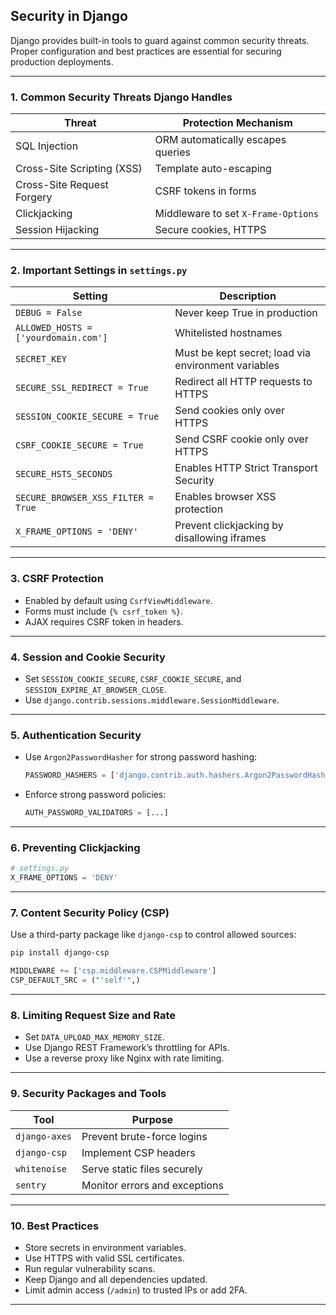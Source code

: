 ## **Security in Django**

Django provides built-in tools to guard against common security threats. Proper configuration and best practices are essential for securing production deployments.

---

### **1. Common Security Threats Django Handles**

| Threat                     | Protection Mechanism                |
| -------------------------- | ----------------------------------- |
| SQL Injection              | ORM automatically escapes queries   |
| Cross-Site Scripting (XSS) | Template auto-escaping              |
| Cross-Site Request Forgery | CSRF tokens in forms                |
| Clickjacking               | Middleware to set `X-Frame-Options` |
| Session Hijacking          | Secure cookies, HTTPS               |

---

### **2. Important Settings in `settings.py`**

| Setting                              | Description                                         |
| ------------------------------------ | --------------------------------------------------- |
| `DEBUG = False`                      | Never keep True in production                       |
| `ALLOWED_HOSTS = ['yourdomain.com']` | Whitelisted hostnames                               |
| `SECRET_KEY`                         | Must be kept secret; load via environment variables |
| `SECURE_SSL_REDIRECT = True`         | Redirect all HTTP requests to HTTPS                 |
| `SESSION_COOKIE_SECURE = True`       | Send cookies only over HTTPS                        |
| `CSRF_COOKIE_SECURE = True`          | Send CSRF cookie only over HTTPS                    |
| `SECURE_HSTS_SECONDS`                | Enables HTTP Strict Transport Security              |
| `SECURE_BROWSER_XSS_FILTER = True`   | Enables browser XSS protection                      |
| `X_FRAME_OPTIONS = 'DENY'`           | Prevent clickjacking by disallowing iframes         |

---

### **3. CSRF Protection**

* Enabled by default using `CsrfViewMiddleware`.
* Forms must include `{% csrf_token %}`.
* AJAX requires CSRF token in headers.

---

### **4. Session and Cookie Security**

* Set `SESSION_COOKIE_SECURE`, `CSRF_COOKIE_SECURE`, and `SESSION_EXPIRE_AT_BROWSER_CLOSE`.
* Use `django.contrib.sessions.middleware.SessionMiddleware`.

---

### **5. Authentication Security**

* Use `Argon2PasswordHasher` for strong password hashing:

  ```python
  PASSWORD_HASHERS = ['django.contrib.auth.hashers.Argon2PasswordHasher']
  ```
* Enforce strong password policies:

  ```python
  AUTH_PASSWORD_VALIDATORS = [...]
  ```

---

### **6. Preventing Clickjacking**

```python
# settings.py
X_FRAME_OPTIONS = 'DENY'
```

---

### **7. Content Security Policy (CSP)**

Use a third-party package like `django-csp` to control allowed sources:

```bash
pip install django-csp
```

```python
MIDDLEWARE += ['csp.middleware.CSPMiddleware']
CSP_DEFAULT_SRC = ("'self'",)
```

---

### **8. Limiting Request Size and Rate**

* Set `DATA_UPLOAD_MAX_MEMORY_SIZE`.
* Use Django REST Framework’s throttling for APIs.
* Use a reverse proxy like Nginx with rate limiting.

---

### **9. Security Packages and Tools**

| Tool          | Purpose                       |
| ------------- | ----------------------------- |
| `django-axes` | Prevent brute-force logins    |
| `django-csp`  | Implement CSP headers         |
| `whitenoise`  | Serve static files securely   |
| `sentry`      | Monitor errors and exceptions |

---

### **10. Best Practices**

* Store secrets in environment variables.
* Use HTTPS with valid SSL certificates.
* Run regular vulnerability scans.
* Keep Django and all dependencies updated.
* Limit admin access (`/admin`) to trusted IPs or add 2FA.

---
